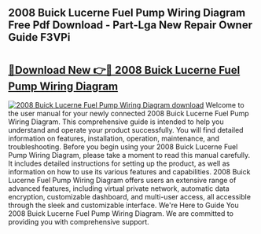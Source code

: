 ## 2008 Buick Lucerne Fuel Pump Wiring Diagram Free Pdf Download - Part-Lga New Repair Owner Guide F3VPi

# <h2><a href="http://dfn7r0o.blite.top/?on=2008+Buick+Lucerne+Fuel+Pump+Wiring+Diagram">🔗Download New 👉🔴 2008 Buick Lucerne Fuel Pump Wiring Diagram</a></h2>

[![2008 Buick Lucerne Fuel Pump Wiring Diagram download](https://i.imgur.com/lujVjoI.png)](http://dfn7r0o.blite.top/?on=2008+Buick+Lucerne+Fuel+Pump+Wiring+Diagram)
Welcome to the user manual for your newly connected 2008 Buick Lucerne Fuel Pump Wiring Diagram. This comprehensive guide is intended to help you understand and operate your product successfully. You will find detailed information on features, installation, operation, maintenance, and troubleshooting. Before you begin using your 2008 Buick Lucerne Fuel Pump Wiring Diagram, please take a moment to read this manual carefully. It includes detailed instructions for setting up the product, as well as information on how to use its various features and capabilities. 2008 Buick Lucerne Fuel Pump Wiring Diagram offers users an extensive range of advanced features, including virtual private network, automatic data encryption, customizable dashboard, and multi-user access, all accessible through the sleek and customizable interface. We're Here to Guide You 2008 Buick Lucerne Fuel Pump Wiring Diagram. We are committed to providing you with comprehensive support.
